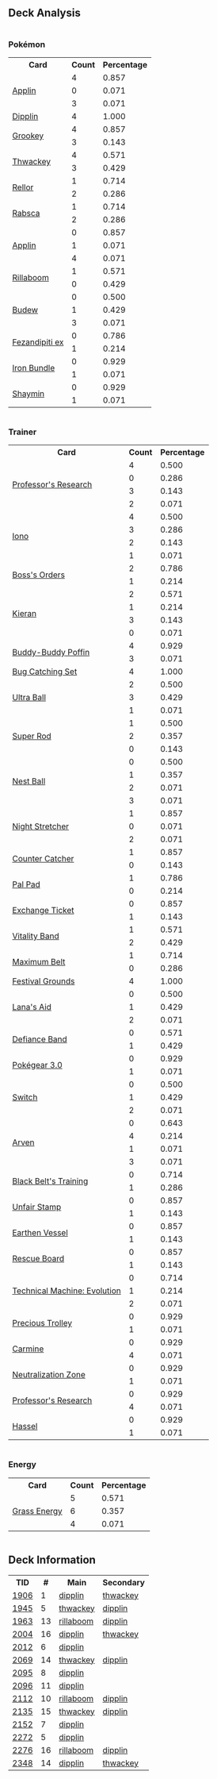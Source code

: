 
## Deck Analysis

<div style="display: flex; flex-wrap: wrap;">
<div style="flex: 1; margin-right: 10px;">
<h3>Pokémon</h3><table><tr><th>Card</th><th>Count</th><th>Percentage</th></tr><tr><td rowspan='3'><a href='https://limitlesstcg.com/cards/SCR/12'>Applin</a></td><td>4</td><td>0.857</td></tr><tr><td>0</td><td>0.071</td></tr><tr><td>3</td><td>0.071</td></tr><tr><td rowspan='1'><a href='https://limitlesstcg.com/cards/TWM/18'>Dipplin</a></td><td>4</td><td>1.000</td></tr><tr><td rowspan='2'><a href='https://limitlesstcg.com/cards/TWM/14'>Grookey</a></td><td>4</td><td>0.857</td></tr><tr><td>3</td><td>0.143</td></tr><tr><td rowspan='2'><a href='https://limitlesstcg.com/cards/TWM/15'>Thwackey</a></td><td>4</td><td>0.571</td></tr><tr><td>3</td><td>0.429</td></tr><tr><td rowspan='2'><a href='https://limitlesstcg.com/cards/TEF/23'>Rellor</a></td><td>1</td><td>0.714</td></tr><tr><td>2</td><td>0.286</td></tr><tr><td rowspan='2'><a href='https://limitlesstcg.com/cards/TEF/24'>Rabsca</a></td><td>1</td><td>0.714</td></tr><tr><td>2</td><td>0.286</td></tr><tr><td rowspan='3'><a href='https://limitlesstcg.com/cards/TWM/17'>Applin</a></td><td>0</td><td>0.857</td></tr><tr><td>1</td><td>0.071</td></tr><tr><td>4</td><td>0.071</td></tr><tr><td rowspan='2'><a href='https://limitlesstcg.com/cards/TWM/16'>Rillaboom</a></td><td>1</td><td>0.571</td></tr><tr><td>0</td><td>0.429</td></tr><tr><td rowspan='3'><a href='https://limitlesstcg.com/cards/PRE/4'>Budew</a></td><td>0</td><td>0.500</td></tr><tr><td>1</td><td>0.429</td></tr><tr><td>3</td><td>0.071</td></tr><tr><td rowspan='2'><a href='https://limitlesstcg.com/cards/SFA/38'>Fezandipiti ex</a></td><td>0</td><td>0.786</td></tr><tr><td>1</td><td>0.214</td></tr><tr><td rowspan='2'><a href='https://limitlesstcg.com/cards/PAR/56'>Iron Bundle</a></td><td>0</td><td>0.929</td></tr><tr><td>1</td><td>0.071</td></tr><tr><td rowspan='2'><a href='https://limitlesstcg.com/cards/jp/SV9a/6?translate=en'>Shaymin</a></td><td>0</td><td>0.929</td></tr><tr><td>1</td><td>0.071</td></tr></table>
</div><div style='flex: 1; margin-right: 10px;'><h3>Trainer</h3><table><tr><th>Card</th><th>Count</th><th>Percentage</th></tr><tr><td rowspan='4'><a href='https://limitlesstcg.com/cards/SVI/189'>Professor's Research</a></td><td>4</td><td>0.500</td></tr><tr><td>0</td><td>0.286</td></tr><tr><td>3</td><td>0.143</td></tr><tr><td>2</td><td>0.071</td></tr><tr><td rowspan='4'><a href='https://limitlesstcg.com/cards/PAL/185'>Iono</a></td><td>4</td><td>0.500</td></tr><tr><td>3</td><td>0.286</td></tr><tr><td>2</td><td>0.143</td></tr><tr><td>1</td><td>0.071</td></tr><tr><td rowspan='2'><a href='https://limitlesstcg.com/cards/PAL/172'>Boss's Orders</a></td><td>2</td><td>0.786</td></tr><tr><td>1</td><td>0.214</td></tr><tr><td rowspan='4'><a href='https://limitlesstcg.com/cards/TWM/154'>Kieran</a></td><td>2</td><td>0.571</td></tr><tr><td>1</td><td>0.214</td></tr><tr><td>3</td><td>0.143</td></tr><tr><td>0</td><td>0.071</td></tr><tr><td rowspan='2'><a href='https://limitlesstcg.com/cards/TEF/144'>Buddy-Buddy Poffin</a></td><td>4</td><td>0.929</td></tr><tr><td>3</td><td>0.071</td></tr><tr><td rowspan='1'><a href='https://limitlesstcg.com/cards/TWM/143'>Bug Catching Set</a></td><td>4</td><td>1.000</td></tr><tr><td rowspan='3'><a href='https://limitlesstcg.com/cards/SVI/196'>Ultra Ball</a></td><td>2</td><td>0.500</td></tr><tr><td>3</td><td>0.429</td></tr><tr><td>1</td><td>0.071</td></tr><tr><td rowspan='3'><a href='https://limitlesstcg.com/cards/PAL/188'>Super Rod</a></td><td>1</td><td>0.500</td></tr><tr><td>2</td><td>0.357</td></tr><tr><td>0</td><td>0.143</td></tr><tr><td rowspan='4'><a href='https://limitlesstcg.com/cards/SVI/181'>Nest Ball</a></td><td>0</td><td>0.500</td></tr><tr><td>1</td><td>0.357</td></tr><tr><td>2</td><td>0.071</td></tr><tr><td>3</td><td>0.071</td></tr><tr><td rowspan='3'><a href='https://limitlesstcg.com/cards/SFA/61'>Night Stretcher</a></td><td>1</td><td>0.857</td></tr><tr><td>0</td><td>0.071</td></tr><tr><td>2</td><td>0.071</td></tr><tr><td rowspan='2'><a href='https://limitlesstcg.com/cards/PAR/160'>Counter Catcher</a></td><td>1</td><td>0.857</td></tr><tr><td>0</td><td>0.143</td></tr><tr><td rowspan='2'><a href='https://limitlesstcg.com/cards/SVI/182'>Pal Pad</a></td><td>1</td><td>0.786</td></tr><tr><td>0</td><td>0.214</td></tr><tr><td rowspan='2'><a href='https://limitlesstcg.com/cards/jp/SV9/90?translate=en'>Exchange Ticket</a></td><td>0</td><td>0.857</td></tr><tr><td>1</td><td>0.143</td></tr><tr><td rowspan='2'><a href='https://limitlesstcg.com/cards/SVI/197'>Vitality Band</a></td><td>1</td><td>0.571</td></tr><tr><td>2</td><td>0.429</td></tr><tr><td rowspan='2'><a href='https://limitlesstcg.com/cards/TEF/154'>Maximum Belt</a></td><td>1</td><td>0.714</td></tr><tr><td>0</td><td>0.286</td></tr><tr><td rowspan='1'><a href='https://limitlesstcg.com/cards/TWM/149'>Festival Grounds</a></td><td>4</td><td>1.000</td></tr><tr><td rowspan='3'><a href='https://limitlesstcg.com/cards/TWM/155'>Lana's Aid</a></td><td>0</td><td>0.500</td></tr><tr><td>1</td><td>0.429</td></tr><tr><td>2</td><td>0.071</td></tr><tr><td rowspan='2'><a href='https://limitlesstcg.com/cards/SVI/169'>Defiance Band</a></td><td>0</td><td>0.571</td></tr><tr><td>1</td><td>0.429</td></tr><tr><td rowspan='2'><a href='https://limitlesstcg.com/cards/SVI/186'>Pokégear 3.0</a></td><td>0</td><td>0.929</td></tr><tr><td>1</td><td>0.071</td></tr><tr><td rowspan='3'><a href='https://limitlesstcg.com/cards/SVI/194'>Switch</a></td><td>0</td><td>0.500</td></tr><tr><td>1</td><td>0.429</td></tr><tr><td>2</td><td>0.071</td></tr><tr><td rowspan='4'><a href='https://limitlesstcg.com/cards/OBF/186'>Arven</a></td><td>0</td><td>0.643</td></tr><tr><td>4</td><td>0.214</td></tr><tr><td>1</td><td>0.071</td></tr><tr><td>3</td><td>0.071</td></tr><tr><td rowspan='2'><a href='https://limitlesstcg.com/cards/PRE/99'>Black Belt's Training</a></td><td>0</td><td>0.714</td></tr><tr><td>1</td><td>0.286</td></tr><tr><td rowspan='2'><a href='https://limitlesstcg.com/cards/TWM/165'>Unfair Stamp</a></td><td>0</td><td>0.857</td></tr><tr><td>1</td><td>0.143</td></tr><tr><td rowspan='2'><a href='https://limitlesstcg.com/cards/PAR/163'>Earthen Vessel</a></td><td>0</td><td>0.857</td></tr><tr><td>1</td><td>0.143</td></tr><tr><td rowspan='2'><a href='https://limitlesstcg.com/cards/TEF/159'>Rescue Board</a></td><td>0</td><td>0.857</td></tr><tr><td>1</td><td>0.143</td></tr><tr><td rowspan='3'><a href='https://limitlesstcg.com/cards/PAR/178'>Technical Machine: Evolution</a></td><td>0</td><td>0.714</td></tr><tr><td>1</td><td>0.214</td></tr><tr><td>2</td><td>0.071</td></tr><tr><td rowspan='2'><a href='https://limitlesstcg.com/cards/SSP/185'>Precious Trolley</a></td><td>0</td><td>0.929</td></tr><tr><td>1</td><td>0.071</td></tr><tr><td rowspan='2'><a href='https://limitlesstcg.com/cards/TWM/145'>Carmine</a></td><td>0</td><td>0.929</td></tr><tr><td>4</td><td>0.071</td></tr><tr><td rowspan='2'><a href='https://limitlesstcg.com/cards/SFA/60'>Neutralization Zone</a></td><td>0</td><td>0.929</td></tr><tr><td>1</td><td>0.071</td></tr><tr><td rowspan='2'><a href='https://limitlesstcg.com/cards/JTG/155'>Professor's Research</a></td><td>0</td><td>0.929</td></tr><tr><td>4</td><td>0.071</td></tr><tr><td rowspan='2'><a href='https://limitlesstcg.com/cards/TWM/151'>Hassel</a></td><td>0</td><td>0.929</td></tr><tr><td>1</td><td>0.071</td></tr></table>
</div><div style='flex: 1; margin-right: 10px;'><h3>Energy</h3><table><tr><th>Card</th><th>Count</th><th>Percentage</th></tr><tr><td rowspan='3'><a href='https://limitlesstcg.com/cards/SVE/9'>Grass Energy</a></td><td>5</td><td>0.571</td></tr><tr><td>6</td><td>0.357</td></tr><tr><td>4</td><td>0.071</td></tr></table>
</div></div>

## Deck Information

<table>
<tr><th>TID</th><th>#</th><th>Main</th><th>Secondary</th></tr>
<tr><td><a href='https://limitlesstcg.com/tournaments/jp/1906'>1906</a></td><td>1</td><td><a href='https://limitlesstcg.com/decks/list/jp/28325'>dipplin</a></td><td><a href='https://limitlesstcg.com/decks/list/jp/28325'>thwackey</a></td></tr><tr><td><a href='https://limitlesstcg.com/tournaments/jp/1945'>1945</a></td><td>5</td><td><a href='https://limitlesstcg.com/decks/list/jp/28945'>thwackey</a></td><td><a href='https://limitlesstcg.com/decks/list/jp/28945'>dipplin</a></td></tr><tr><td><a href='https://limitlesstcg.com/tournaments/jp/1963'>1963</a></td><td>13</td><td><a href='https://limitlesstcg.com/decks/list/jp/29239'>rillaboom</a></td><td><a href='https://limitlesstcg.com/decks/list/jp/29239'>dipplin</a></td></tr><tr><td><a href='https://limitlesstcg.com/tournaments/jp/2004'>2004</a></td><td>16</td><td><a href='https://limitlesstcg.com/decks/list/jp/29895'>dipplin</a></td><td><a href='https://limitlesstcg.com/decks/list/jp/29895'>thwackey</a></td></tr><tr><td><a href='https://limitlesstcg.com/tournaments/jp/2012'>2012</a></td><td>6</td><td><a href='https://limitlesstcg.com/decks/list/jp/30012'>dipplin</a></td><td><a href='https://limitlesstcg.com/decks/list/jp/30012'></a></td></tr><tr><td><a href='https://limitlesstcg.com/tournaments/jp/2069'>2069</a></td><td>14</td><td><a href='https://limitlesstcg.com/decks/list/jp/30923'>thwackey</a></td><td><a href='https://limitlesstcg.com/decks/list/jp/30923'>dipplin</a></td></tr><tr><td><a href='https://limitlesstcg.com/tournaments/jp/2095'>2095</a></td><td>8</td><td><a href='https://limitlesstcg.com/decks/list/jp/31309'>dipplin</a></td><td><a href='https://limitlesstcg.com/decks/list/jp/31309'></a></td></tr><tr><td><a href='https://limitlesstcg.com/tournaments/jp/2096'>2096</a></td><td>11</td><td><a href='https://limitlesstcg.com/decks/list/jp/31328'>dipplin</a></td><td><a href='https://limitlesstcg.com/decks/list/jp/31328'></a></td></tr><tr><td><a href='https://limitlesstcg.com/tournaments/jp/2112'>2112</a></td><td>10</td><td><a href='https://limitlesstcg.com/decks/list/jp/31580'>rillaboom</a></td><td><a href='https://limitlesstcg.com/decks/list/jp/31580'>dipplin</a></td></tr><tr><td><a href='https://limitlesstcg.com/tournaments/jp/2135'>2135</a></td><td>15</td><td><a href='https://limitlesstcg.com/decks/list/jp/31951'>thwackey</a></td><td><a href='https://limitlesstcg.com/decks/list/jp/31951'>dipplin</a></td></tr><tr><td><a href='https://limitlesstcg.com/tournaments/jp/2152'>2152</a></td><td>7</td><td><a href='https://limitlesstcg.com/decks/list/jp/32208'>dipplin</a></td><td><a href='https://limitlesstcg.com/decks/list/jp/32208'></a></td></tr><tr><td><a href='https://limitlesstcg.com/tournaments/jp/2272'>2272</a></td><td>5</td><td><a href='https://limitlesstcg.com/decks/list/jp/34040'>dipplin</a></td><td><a href='https://limitlesstcg.com/decks/list/jp/34040'></a></td></tr><tr><td><a href='https://limitlesstcg.com/tournaments/jp/2276'>2276</a></td><td>16</td><td><a href='https://limitlesstcg.com/decks/list/jp/34115'>rillaboom</a></td><td><a href='https://limitlesstcg.com/decks/list/jp/34115'>dipplin</a></td></tr><tr><td><a href='https://limitlesstcg.com/tournaments/jp/2348'>2348</a></td><td>14</td><td><a href='https://limitlesstcg.com/decks/list/jp/35252'>dipplin</a></td><td><a href='https://limitlesstcg.com/decks/list/jp/35252'>thwackey</a></td></tr></table>